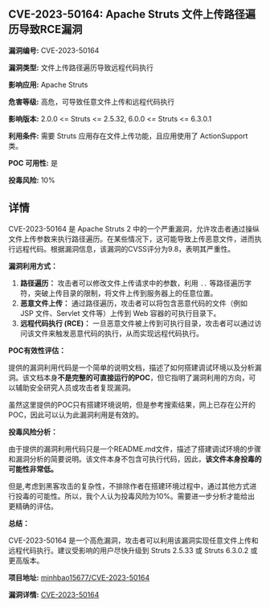 ## CVE-2023-50164: Apache Struts 文件上传路径遍历导致RCE漏洞

**漏洞编号:** CVE-2023-50164

**漏洞类型:** 文件上传路径遍历导致远程代码执行

**影响应用:** Apache Struts

**危害等级:** 高危，可导致任意文件上传和远程代码执行

**影响版本:** 2.0.0 <= Struts <= 2.5.32, 6.0.0 <= Struts <= 6.3.0.1

**利用条件:** 需要 Struts 应用存在文件上传功能，且应用使用了 ActionSupport 类。

**POC 可用性:** 是

**投毒风险:** 10%

## 详情

CVE-2023-50164 是 Apache Struts 2 中的一个严重漏洞，允许攻击者通过操纵文件上传参数来执行路径遍历。在某些情况下，这可能导致上传恶意文件，进而执行远程代码。根据漏洞信息，该漏洞的CVSS评分为9.8，表明其严重性。

**漏洞利用方式：**

1.  **路径遍历：** 攻击者可以修改文件上传请求中的参数，利用 `..` 等路径遍历字符，突破上传目录的限制，将文件上传到服务器上的任意位置。
2.  **恶意文件上传：** 通过路径遍历，攻击者可以将包含恶意代码的文件（例如 JSP 文件、Servlet 文件等）上传到 Web 容器的可执行目录下。
3.  **远程代码执行 (RCE)：** 一旦恶意文件被上传到可执行目录，攻击者可以通过访问该文件来触发恶意代码的执行，从而实现远程代码执行。

**POC有效性评估：**

提供的漏洞利用代码是一个简单的说明文档，描述了如何搭建调试环境以及分析漏洞。该文档本身**不是完整的可直接运行的POC**，但它指明了漏洞利用的方向，可以辅助安全研究人员或攻击者复现漏洞。

虽然这里提供的POC只有搭建环境说明，但是参考搜索结果，网上已存在公开的POC，因此可以认为此漏洞利用是有效的。

**投毒风险分析：**

由于提供的漏洞利用代码只是一个README.md文件，描述了搭建调试环境的步骤和漏洞分析的简要说明。该文件本身不包含可执行代码，因此，**该文件本身投毒的可能性非常低。**

但是,考虑到黑客攻击的复杂性，不排除作者在搭建环境过程中，通过其他方式进行投毒的可能性。所以，我个人认为投毒风险为10%。需要进一步分析才能给出更精确的评估。

**总结：**

CVE-2023-50164 是一个高危漏洞，攻击者可以利用该漏洞实现任意文件上传和远程代码执行。建议受影响的用户尽快升级到 Struts 2.5.33 或 Struts 6.3.0.2 或更高版本。

**项目地址:** [minhbao15677/CVE-2023-50164](https://github.com/minhbao15677/CVE-2023-50164)

**漏洞详情:** [CVE-2023-50164](https://nvd.nist.gov/vuln/detail/CVE-2023-50164)